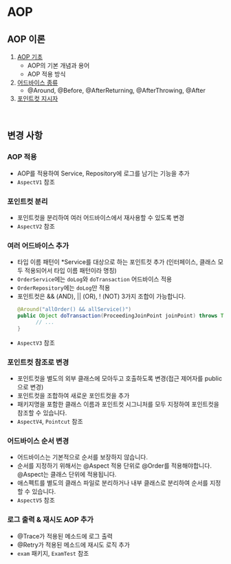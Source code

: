 # AOP

## AOP 이론

1. [AOP 기초](https://github.com/woosungkim0123/spring-jpa-deep-dive/tree/master/spring_aop/aop/notion/1_aop_basic)
   - AOP의 기본 개념과 용어
   - AOP 적용 방식
2. [어드바이스 종류](https://github.com/woosungkim0123/spring-jpa-deep-dive/tree/master/spring_aop/aop/notion/2_advice_type)  
   - @Around, @Before, @AfterReturning, @AfterThrowing, @After
3. [포인트컷 지시자](https://github.com/woosungkim0123/spring-jpa-deep-dive/tree/master/spring_aop/aop/notion/3_pointcut)

<br>

## 변경 사항

### AOP 적용

- AOP를 적용하여 Service, Repository에 로그를 남기는 기능을 추가
- `AspectV1` 참조

### 포인트컷 분리

- 포인트컷을 분리하여 여러 어드바이스에서 재사용할 수 있도록 변경
- `AspectV2` 참조

### 여러 어드바이스 추가

- 타입 이름 패턴이 *Service를 대상으로 하는 포인트컷 추가 (인터페이스, 클래스 모두 적용되어서 타입 이름 패턴이라 명칭)
- `OrderService`에는 `doLog`와 `doTransaction` 어드바이스 적용
- `OrderRepository`에는 `doLog`만 적용
- 포인트컷은 && (AND), || (OR), ! (NOT) 3가지 조합이 가능합니다.
  ```java
  @Around("allOrder() && allService()")
  public Object doTransaction(ProceedingJoinPoint joinPoint) throws Throwable {
        // ...
  }
  ```
- `AspectV3` 참조

### 포인트컷 참조로 변경

- 포인트컷을 별도의 외부 클래스에 모아두고 호출하도록 변경(접근 제어자를 public으로 변경)
- 포인트컷을 조합하여 새로운 포인트컷을 추가
- 패키지명을 포함한 클래스 이름과 포인트컷 시그니처를 모두 지정하여 포인트컷을 참조할 수 있습니다.
- `AspectV4`, `Pointcut` 참조

### 어드바이스 순서 변경

- 어드바이스는 기본적으로 순서를 보장하지 않습니다.
- 순서를 지정하기 위해서는 @Aspect 적용 단위로 @Order를 적용해야합니다. @Aspect는 클래스 단위에 적용됩니다.
- 애스펙트를 별도의 클래스 파일로 분리하거나 내부 클래스로 분리하여 순서를 지정할 수 있습니다.
- `AspectV5` 참조

### 로그 출력 & 재시도 AOP 추가

- @Trace가 적용된 메소드에 로그 출력
- @Retry가 적용된 메소드에 재시도 로직 추가
- `exam` 패키지, `ExamTest` 참조
